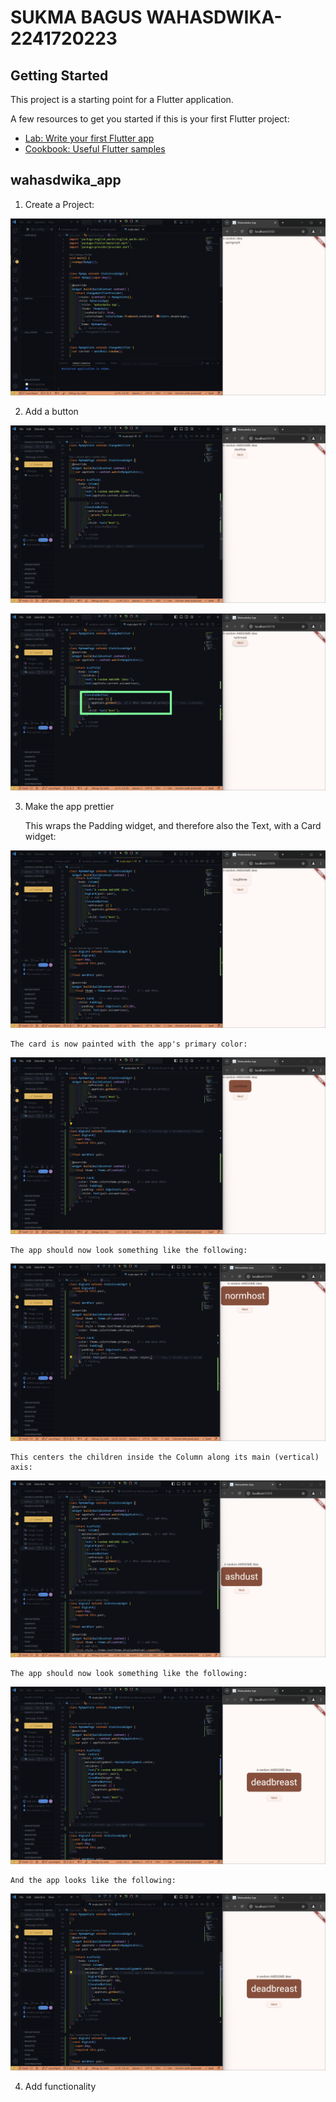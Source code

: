 # SUKMA BAGUS WAHASDWIKA-2241720223

## Getting Started

This project is a starting point for a Flutter application.

A few resources to get you started if this is your first Flutter project:

- [Lab: Write your first Flutter app](https://docs.flutter.dev/get-started/codelab)
- [Cookbook: Useful Flutter samples](https://docs.flutter.dev/cookbook)

## **wahasdwika_app** 

1. Create a Project:

![alt text](image.png)

2. Add a button

![alt text](image-1.png)

![alt text](image-2.png)

3. Make the app prettier

    This wraps the Padding widget, and therefore also the Text, with a Card widget:

![alt text](image-3.png)

    The card is now painted with the app's primary color:

![alt text](image-4.png)

    The app should now look something like the following:

![alt text](image-5.png)

    This centers the children inside the Column along its main (vertical) axis:

![alt text](image-6.png)

    The app should now look something like the following:

![alt text](image-7.png)

    And the app looks like the following:

![alt text](image-8.png)

4. Add functionality